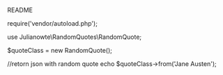 README


require('vendor/autoload.php');

use Julianowte\RandomQuotes\RandomQuote;

$quoteClass = new RandomQuote();

//retorn json with random quote
echo $quoteClass->from('Jane Austen');
